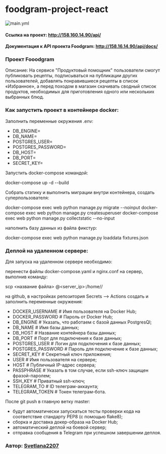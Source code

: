 # foodgram-project-react

![main.yml](https://github.com/Svetlana2207/foodgram-project-react/actions/workflows/main.yml/badge.svg)

#### Ссылка на проект: http://158.160.14.90/api/

#### Документация к API проекта Foodgram: http://158.16.14.90/api/docs/ 
 

### Проект Fooodgram
Описание:
На сервисе "Продуктовый помощник" пользователи смогут публиковать рецепты, подписываться на публикации других пользователей, добавлять понравившиеся рецепты в список «Избранное», а перед походом в магазин скачивать сводный список продуктов, необходимых для приготовления одного или нескольких выбранных блюд.

### Как запустить проект в контейнере docker:

Заполнить переменные окружения .env:

- DB_ENGINE=
- DB_NAME=
- POSTGRES_USER=
- POSTGRES_PASSWORD=
- DB_HOST=
- DB_PORT=
- SECRET_KEY=

Запустить docker-compose командой:

docker-compose up -d --build

Собрать статику и выполнить миграции внутри контейнера, создать суперпользователя:

docker-compose exec web python manage.py migrate --noinput
docker-compose exec web python manage.py createsuperuser
docker-compose exec web python manage.py collectstatic --no-input

наполнить базу данных из файла фикстур:

docker-compose exec web python manage.py loaddata fixtures.json


### Деплой на удаленном сервере:

Для запуска на удаленном сервере необходимо:

перенести файлы docker-compose.yaml и nginx.conf на сервер, выполнив команду:

scp <название файла> <username>@<server_ip>:/home/<usernamee>/

на github, в настройках репозитория Secrets --> Actions создать и заполнить переменные окружения:

- DOCKER_USERNAME # Имя пользователя на Docker Hub;
- DOCKER_PASSWORD # Пароль от Docker Hub;
- DB_ENGINE # Указать, что работаем с базой данных PostgresQl;
- DB_NAME # Имя базы данных;
- DB_HOST # Название контейнера базы данных; 
- DB_PORT # Порт для подключения к базе данных;
- POSTGRES_USER # Логин для подключения к базе данных;
- POSTGRES_PASSWORD # Пароль для подключение к базе данных;
- SECRET_KEY # Секретный ключ приложения;
- USER # Имя пользователя на сервере;
- HOST # Публичный IP-адрес сервера;
- PASSPHRASE # Указать в том случае, если ssh-ключ защищен фразой-паролем;
- SSH_KEY # Приватный ssh-ключ;
- TELEGRAM_TO # ID телеграм-аккаунта;
- TELEGRAM_TOKEN # Токен телеграм-бота.


После git push в главную ветку master:

- будут автоматически запускаться тесты проверки кода на соответствие стандарту PEP8 (с помощью flake8);
- сборка и доставка докер-образа на Docker Hub;
- автоматический деплой на боевой сервер;
- отправка сообщения в Telegram при успешном завершении деплоя.


### Aвтор: [Svetlana2207](https://github.com/Svetlana2207)
